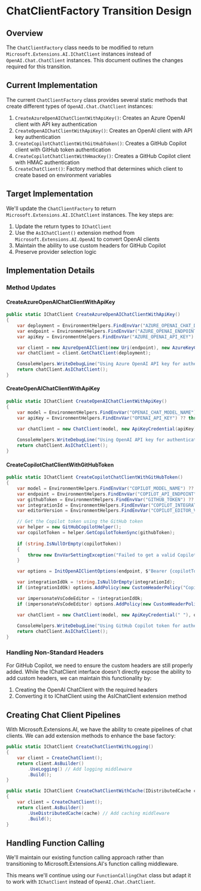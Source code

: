 # ChatClientFactory Transition Design

## Overview

The `ChatClientFactory` class needs to be modified to return `Microsoft.Extensions.AI.IChatClient` instances instead of `OpenAI.Chat.ChatClient` instances. This document outlines the changes required for this transition.

## Current Implementation

The current `ChatClientFactory` class provides several static methods that create different types of `OpenAI.Chat.ChatClient` instances:

1. `CreateAzureOpenAIChatClientWithApiKey()`: Creates an Azure OpenAI client with API key authentication
2. `CreateOpenAIChatClientWithApiKey()`: Creates an OpenAI client with API key authentication
3. `CreateCopilotChatClientWithGitHubToken()`: Creates a GitHub Copilot client with GitHub token authentication
4. `CreateCopilotChatClientWithHmacKey()`: Creates a GitHub Copilot client with HMAC authentication
5. `CreateChatClient()`: Factory method that determines which client to create based on environment variables

## Target Implementation

We'll update the `ChatClientFactory` to return `Microsoft.Extensions.AI.IChatClient` instances. The key steps are:

1. Update the return types to `IChatClient`
2. Use the `AsIChatClient()` extension method from `Microsoft.Extensions.AI.OpenAI` to convert OpenAI clients
3. Maintain the ability to use custom headers for GitHub Copilot
4. Preserve provider selection logic

## Implementation Details

### Method Updates

#### CreateAzureOpenAIChatClientWithApiKey

```csharp
public static IChatClient CreateAzureOpenAIChatClientWithApiKey()
{
    var deployment = EnvironmentHelpers.FindEnvVar("AZURE_OPENAI_CHAT_DEPLOYMENT") ?? throw new EnvVarSettingException("AZURE_OPENAI_CHAT_DEPLOYMENT is not set.");
    var endpoint = EnvironmentHelpers.FindEnvVar("AZURE_OPENAI_ENDPOINT") ?? throw new EnvVarSettingException("AZURE_OPENAI_ENDPOINT is not set.");
    var apiKey = EnvironmentHelpers.FindEnvVar("AZURE_OPENAI_API_KEY") ?? throw new EnvVarSettingException("AZURE_OPENAI_API_KEY is not set.");

    var client = new AzureOpenAIClient(new Uri(endpoint), new AzureKeyCredential(apiKey), InitAzureOpenAIClientOptions());
    var chatClient = client.GetChatClient(deployment);

    ConsoleHelpers.WriteDebugLine("Using Azure OpenAI API key for authentication");
    return chatClient.AsIChatClient();
}
```

#### CreateOpenAIChatClientWithApiKey

```csharp
public static IChatClient CreateOpenAIChatClientWithApiKey()
{
    var model = EnvironmentHelpers.FindEnvVar("OPENAI_CHAT_MODEL_NAME") ?? "gpt-4o";
    var apiKey = EnvironmentHelpers.FindEnvVar("OPENAI_API_KEY") ?? throw new EnvVarSettingException("OPENAI_API_KEY is not set.");

    var chatClient = new ChatClient(model, new ApiKeyCredential(apiKey), InitOpenAIClientOptions());
    
    ConsoleHelpers.WriteDebugLine("Using OpenAI API key for authentication");
    return chatClient.AsIChatClient();
}
```

#### CreateCopilotChatClientWithGitHubToken

```csharp
public static IChatClient CreateCopilotChatClientWithGitHubToken()
{
    var model = EnvironmentHelpers.FindEnvVar("COPILOT_MODEL_NAME") ?? "claude-3.7-sonnet";
    var endpoint = EnvironmentHelpers.FindEnvVar("COPILOT_API_ENDPOINT") ?? "https://api.githubcopilot.com";
    var githubToken = EnvironmentHelpers.FindEnvVar("GITHUB_TOKEN") ?? throw new EnvVarSettingException("GITHUB_TOKEN is not set. Run 'chatx github login' to authenticate with GitHub Copilot.");
    var integrationId = EnvironmentHelpers.FindEnvVar("COPILOT_INTEGRATION_ID") ?? string.Empty;
    var editorVersion = EnvironmentHelpers.FindEnvVar("COPILOT_EDITOR_VERSION") ?? "vscode/1.80.1";

    // Get the Copilot token using the GitHub token
    var helper = new GitHubCopilotHelper();
    var copilotToken = helper.GetCopilotTokenSync(githubToken);
    
    if (string.IsNullOrEmpty(copilotToken))
    {
        throw new EnvVarSettingException("Failed to get a valid Copilot token from GitHub. Please run 'chatx github login' to authenticate.");
    }

    var options = InitOpenAIClientOptions(endpoint, $"Bearer {copilotToken}");

    var integrationIdOk = !string.IsNullOrEmpty(integrationId);
    if (integrationIdOk) options.AddPolicy(new CustomHeaderPolicy("Copilot-Integration-Id", integrationId!), PipelinePosition.BeforeTransport);

    var impersonateVsCodeEditor = !integrationIdOk;
    if (impersonateVsCodeEditor) options.AddPolicy(new CustomHeaderPolicy("Editor-Version", editorVersion), PipelinePosition.BeforeTransport);

    var chatClient = new ChatClient(model, new ApiKeyCredential(" "), options);
    
    ConsoleHelpers.WriteDebugLine("Using GitHub Copilot token for authentication");
    return chatClient.AsIChatClient();
}
```

### Handling Non-Standard Headers

For GitHub Copilot, we need to ensure the custom headers are still properly added. While the IChatClient interface doesn't directly expose the ability to add custom headers, we can maintain this functionality by:

1. Creating the OpenAI ChatClient with the required headers
2. Converting it to IChatClient using the AsIChatClient extension method

## Creating Chat Client Pipelines

With Microsoft.Extensions.AI, we have the ability to create pipelines of chat clients. We can add extension methods to enhance the base factory:

```csharp
public static IChatClient CreateChatClientWithLogging()
{
    var client = CreateChatClient();
    return client.AsBuilder()
        .UseLogging() // Add logging middleware
        .Build();
}

public static IChatClient CreateChatClientWithCache(IDistributedCache cache)
{
    var client = CreateChatClient();
    return client.AsBuilder()
        .UseDistributedCache(cache) // Add caching middleware
        .Build();
}
```

## Handling Function Calling

We'll maintain our existing function calling approach rather than transitioning to Microsoft.Extensions.AI's function calling middleware.

This means we'll continue using our `FunctionCallingChat` class but adapt it to work with `IChatClient` instead of `OpenAI.Chat.ChatClient`.